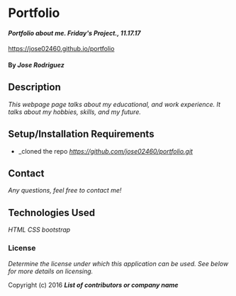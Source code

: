 # Portfolio

#### _Portfolio about me. Friday's Project., 11.17.17_
https://jose02460.github.io/portfolio
#### By _**Jose Rodriguez**_

## Description

_This webpage page talks about my educational, and work experience. It talks about my hobbies, skills, and my future._

## Setup/Installation Requirements

* _cloned the repo
_https://github.com/jose02460/portfolio.git_

## Contact  

_Any questions, feel free to contact me!_

## Technologies Used

_HTML_
_CSS_
_bootstrap_

### License

*Determine the license under which this application can be used.  See below for more details on licensing.*

Copyright (c) 2016 **_List of contributors or company name_**
